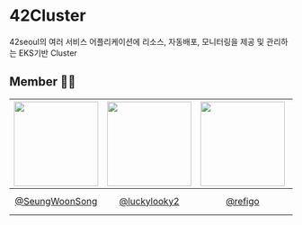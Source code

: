# 42Cluster 
42seoul의 여러 서비스 어플리케이션에 리소스, 자동배포, 모니터링을 제공 및 관리하는 EKS기반 Cluster

## Member 🧑‍💻
|<img src="https://avatars.githubusercontent.com/u/38645951?v=4" width="150" height="150"/>|<img src="https://avatars.githubusercontent.com/u/85822311?v=4" width="150" height="150"/>|<img src="https://avatars.githubusercontent.com/u/64242999?v=4" width="150" height="150"/>|<img src="https://avatars.githubusercontent.com/u/54902347?v=4" width="150" height="150"/>|<img src="https://avatars.githubusercontent.com/u/47941251?v=4" width="150" height="150"/>|
|:-:|:-:|:-:|:-:|:-:|
|[@SeungWoonSong](https://github.com/SeungWoonSong)|[@luckylooky2](https://github.com/luckylooky2)|[@refigo](https://github.com/refigo)|[@Han-Joon-Hyeok](https://github.com/Han-Joon-Hyeok)|[@seongtaekkim](https://github.com/seongtaekkim)|

